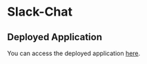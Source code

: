 # Slack-Chat

## Deployed Application 
You can access the deployed application [here](https://frontend-project-12-fxfv.onrender.com).